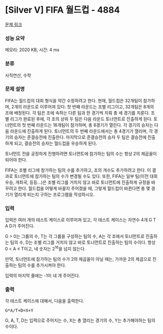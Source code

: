 # [Silver V] FIFA 월드컵 - 4884 

[문제 링크](https://www.acmicpc.net/problem/4884) 

### 성능 요약

메모리: 2020 KB, 시간: 4 ms

### 분류

사칙연산, 수학

### 문제 설명

<p>FIFA는 월드컵의 대회 형식을 약간 수정하려고 한다. 현재, 월드컵은 32개팀이 참가하며, 2개의 라운드로 이루어져 있다. 첫 번째 라운드는 조별 리그이고, 32개팀은 8개의 조에 배정된다. 각 팀은 조에 속하는 다른 팀과 한 경기씩 치뤄 총 세 경기를 치룬다. 조별 리그가 완료된 후에, 각 조의 상위 두 팀은 다음 라운드 토너먼트로 진출하게 된다.  토너먼트의 첫 번째 라운드는 16개팀이 참가하며, 총 8경기가 열린다. 각 경기의 승자는 다음 라운드에 진출하게 된다. 토너먼트의 두 번째 라운드에서는 총 4경기가 열리며, 각 경기의 승자는 준결승전에 진출한다. 마지막으로 준결승전의 승자 두 팀은 결승전에 진출하게 되고, 결승전의 승자는 월드컵을 우승하게 된다.</p>

<p>토너먼트 전을 공정하게 진행하려면 토너먼트에 참가하는 팀의 수는 항상 2의 제곱꼴이 되어야 한다.</p>

<p>FIFA는 조별 리그에 참가하는 팀의 수를 추가하고, 조의 개수도 추가하려고 한다. 이 결과로 토너먼트에 참가하는 팀의 수가 변경될 수도 있다. 또한, FIFA는 일부 팀(이전 대회 우승, 개최국, 등등...)은 조별 리그를 거치지 않고 바로 토너먼트에 진출하게 규정을 바꾸려고 한다. 월드컵을 어떻게 바꿀지 주어졌을 때, 그렇게 월드컵이 바뀐다면 총 몇 경기가 열리게 되는지 구하는 프로그램을 작성하시오.</p>

### 입력 

 <p>입력은 여러 개의 테스트 케이스로 이루어져 있고, 각 테스트 케이스는 자연수 4개 G T A D가 주어진다.</p>

<p>G > 0는 그룹의 수, T는 각 그룹을 구성하는 팀의 수, A는 각 조에서 토너먼트로 진출하는 팀의 수, D는 조별 리그를 거치지 않고 바로 토너먼트로 진출하는 팀의 수이다. 항상 0 < A ≤ T이고, 네 숫자는 2<sup>16</sup>을 넘지 않는다.</p>

<p>만약, 토너먼트에 참가하는 팀의 수가 2의 제곱꼴이 아닐 때는, 가까운 2의 제곱으로 진출하는 팀의 수를 추가시켜야 한다.</p>

<p>입력의 마지막 줄에는 -1이 네 개 주어진다.</p>

### 출력 

 <p>각 테스트 케이스에 대해서, 다음을 출력한다.</p>

<pre>G*A/T+D=X+Y</pre>

<p>G, A, T, D는 입력으로 주어지는 수, X는 총 열리는 경기의 수, Y는 추가해야하는 팀의 수이다.</p>

